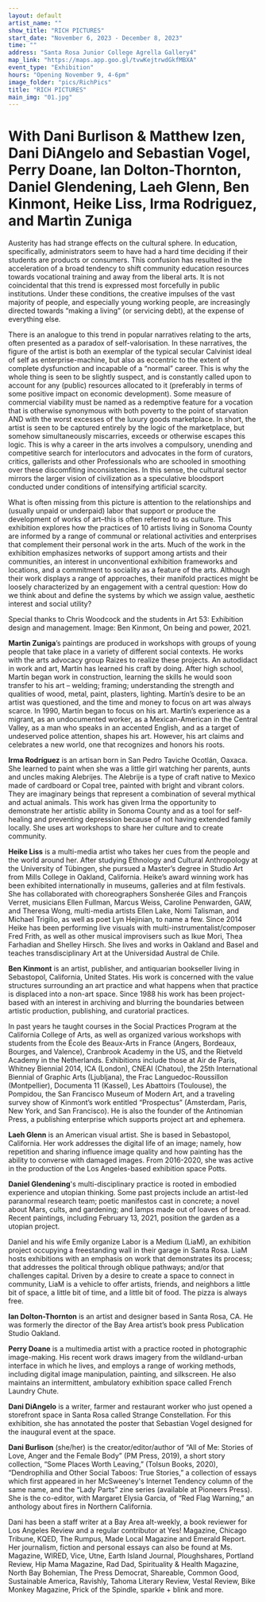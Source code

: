 ```yaml
---
layout: default
artist_name: ""
show_title: "RICH PICTURES"
start_date: "November 6, 2023 - December 8, 2023"
time: ""
address: "Santa Rosa Junior College Agrella Gallery4"
map_link: "https://maps.app.goo.gl/tvwKejtrwdGkfMBXA"
event_type: "Exhibition"
hours: "Opening November 9, 4-6pm"
image_folder: "pics/RichPics"
title: "RICH PICTURES"
main_img: "01.jpg"
---
```

# With Dani Burlison & Matthew Izen, Dani DiAngelo and Sebastian Vogel, Perry Doane, Ian Dolton-Thornton, Daniel Glendening, Laeh Glenn, Ben Kinmont, Heike Liss, Irma Rodriguez, and Martìn Zuniga

Austerity has had strange effects on the cultural sphere. In education, specifically, administrators seem to have had a hard time deciding if their students are products or consumers. This confusion has resulted in the acceleration of a broad tendency to shift community education resources towards vocational training and away from the liberal arts. It is not coincidental that this trend is expressed most forcefully in public institutions. Under these conditions, the creative impulses of the vast majority of people, and especially young working people, are increasingly directed towards “making a living” (or servicing debt), at the expense of everything else.

There is an analogue to this trend in popular narratives relating to the arts, often presented as a paradox of self-valorisation. In these narratives, the figure of the artist is both an exemplar of the typical secular Calvinist ideal of self as enterprise-machine, but also as eccentric to the extent of complete dysfunction and incapable of a “normal” career. This is why the whole thing is seen to be slightly suspect, and is constantly called upon to account for any (public) resources allocated to it (preferably in terms of some positive impact on economic development). Some measure of commercial viability must be named as a redemptive feature for a vocation that is otherwise synonymous with both poverty to the point of starvation AND with the worst excesses of the luxury goods marketplace. In short, the artist is seen to be captured entirely by the logic of the marketplace, but somehow simultaneously miscarries, exceeds or otherwise escapes this logic. This is why a career in the arts involves a compulsory, unending and competitive search for interlocutors and advocates in the form of curators, critics, gallerists and other Professionals who are schooled in smoothing over these discomfiting inconsistencies. In this sense, the cultural sector mirrors the larger vision of civilization as a speculative bloodsport conducted under conditions of intensifying artificial scarcity. 

What is often missing from this picture is attention to the relationships and (usually unpaid or underpaid) labor that support or produce the development of works of art–this is often referred to as culture. This exhibition explores how the practices of 10 artists living in Sonoma County are informed by a range of communal or relational activities and enterprises that complement their personal work in the arts. Much of the work in the exhibition emphasizes networks of support among artists and their communities, an interest in unconventional exhibition frameworks and locations, and a commitment to sociality as a feature of the arts. Although their work displays a range of approaches, their manifold practices might be loosely characterized by an engagement with a central question: How do we think about and define the systems by which we assign value, aesthetic interest and social utility? 

Special thanks to Chris Woodcock and the students in Art 53: Exhibition design and management. Image: Ben Kinmont, On being and power, 2021.

**Martìn Zuniga**’s paintings are produced in workshops with groups of young people that take place in a variety of different social contexts.  He works with the arts advocacy group Raizes to realize these projects.  An autodidact in work and art, Martín has learned his craft by doing. After high school, Martín began work in construction, learning the skills he would soon transfer to his art – welding; framing; understanding the strength and qualities of wood, metal, paint, plasters, lighting. Martín’s desire to be an artist was questioned, and the time and money to focus on art was always scarce. In 1990, Martín began to focus on his art. Martín’s experience as a migrant, as an undocumented worker, as a Mexican-American in the Central Valley, as a man who speaks in an accented English, and as a target of undeserved police attention, shapes his art. However, his art claims and celebrates a new world, one that recognizes and honors his roots.

**Irma Rodríguez** is an artisan born in San Pedro Taviche Ocotlán, Oaxaca. She learned to paint when she was a little girl watching her parents, aunts and uncles making Alebrijes. The Alebrije is a type of craft native to Mexico made of cardboard or Copal tree, painted with bright and vibrant colors. They are imaginary beings that represent a combination of several mythical and actual animals. This work has given Irma the opportunity to demonstrate her artistic ability in Sonoma County and as a tool for self-healing and preventing depression because of not having extended family locally. She uses art workshops to share her culture and to create community. 

**Heike Liss** is a multi-media artist who takes her cues from the people and the world around her. After studying Ethnology and Cultural Anthropology at the University of Tübingen, she pursued a Master’s degree in Studio Art from Mills College in Oakland, California. Heike’s award winning work has been exhibited internationally in museums, galleries and at film festivals. She has collaborated with choreographers Sonsherée Giles and François Verret, musicians Ellen Fullman, Marcus Weiss, Caroline Penwarden, GAW, and Theresa Wong, multi-media artists Ellen Lake, Nomi Talisman, and Michael Trigilio, as well as poet Lyn Hejinian, to name a few. Since 2014 Heike has been performing live visuals with multi-instrumentalist/composer Fred Frith, as well as other musical improvisers such as Ikue Mori, Thea Farhadian and Shelley Hirsch. She lives and works in Oakland and Basel and teaches transdisciplinary Art at the Universidad Austral de Chile.

**Ben Kinmont** is an artist, publisher, and antiquarian bookseller living in Sebastopol, California, United States. His work is concerned with the value structures surrounding an art practice and what happens when that practice is displaced into a non-art space. Since 1988 his work has been project-based with an interest in archiving and blurring the boundaries between artistic production, publishing, and curatorial practices.

In past years he taught courses in the Social Practices Program at the California College of Arts, as well as organized various workshops with students from the École des Beaux-Arts in France (Angers, Bordeaux, Bourges, and Valence), Cranbrook Academy in the US, and the Rietveld Academy in the Netherlands. Exhibitions include those at Air de Paris, Whitney Biennial 2014, ICA (London), CNEAI (Chatou), the 25th International Biennial of Graphic Arts (Ljubljana), the Frac Languedoc-Roussillon (Montpellier), Documenta 11 (Kassel), Les Abattoirs (Toulouse), the Pompidou, the San Francisco Museum of Modern Art, and a traveling survey show of Kinmont’s work entitled “Prospectus” (Amsterdam, Paris, New York, and San Francisco). He is also the founder of the Antinomian Press, a publishing enterprise which supports project art and ephemera.

**Laeh Glenn** is an American visual artist. She is based in Sebastopol, California. Her work addresses the digital life of an image; namely, how repetition and sharing influence image quality and how painting has the ability to converse with damaged images. From 2016-2020, she was active in the production of the Los Angeles-based exhibition space Potts.

**Daniel Glendening**'s multi-disciplinary practice is rooted in embodied experience and utopian thinking. Some past projects include an artist-led paranormal research team; poetic manifestos cast in concrete; a novel about Mars, cults, and gardening; and lamps made out of loaves of bread. Recent paintings, including February 13, 2021, position the garden as a utopian project.  

Daniel and his wife Emily organize Labor is a Medium (LiaM), an exhibition project occupying a freestanding wall in their garage in Santa Rosa. LiaM hosts exhibitions with an emphasis on work that demonstrates its process; that addresses the political through oblique pathways; and/or that challenges capital. Driven by a desire to create a space to connect in community, LiaM is a vehicle to offer artists, friends, and neighbors a little bit of space, a little bit of time, and a little bit of food. The pizza is always free.

**Ian Dolton-Thornton** is an artist and designer based in Santa Rosa, CA. 
He was formerly the director of the Bay Area artist’s book press Publication Studio Oakland.

**Perry Doane** is a multimedia artist with a practice rooted in photographic image-making. His recent work draws imagery from the wildland-urban interface in which he lives, and employs a range of working methods, including digital image manipulation, painting, and silkscreen. 
He also maintains an intermittent, ambulatory exhibition space called French Laundry Chute.

**Dani DiAngelo** is a writer, farmer and restaurant worker who just opened a storefront space in Santa Rosa called Strange Constellation. For this exhibition, she has annotated the poster that Sebastian Vogel designed for the inaugural event at the space.

**Dani Burlison** (she/her) is the creator/editor/author of “All of Me: Stories of Love, Anger and the Female Body” (PM Press, 2019), a short story collection, “Some Places Worth Leaving,” (Tolsun Books, 2020), “Dendrophilia and Other Social Taboos: True Stories,” a collection of essays which first appeared in her McSweeney's Internet Tendency column of the same name, and the “Lady Parts” zine series (available at Pioneers Press). She is the co-editor, with Margaret Elysia Garcia, of “Red Flag Warning,” an anthology about fires in Northern California.

Dani has been a staff writer at a Bay Area alt-weekly, a book reviewer for Los Angeles Review and a regular contributor at Yes! Magazine, Chicago Tribune, KQED, The Rumpus, Made Local Magazine and Emerald Report. Her journalism, fiction and personal essays can also be found at Ms. Magazine, WIRED, Vice, Utne, Earth Island Journal, Ploughshares, Portland Review, Hip Mama Magazine, Rad Dad, Spirituality & Health Magazine, North Bay Bohemian, The Press Democrat, Shareable, Common Good, Sustainable America, Ravishly, Tahoma Literary Review, Vestal Review, Bike Monkey Magazine, Prick of the Spindle, sparkle + blink and more.
